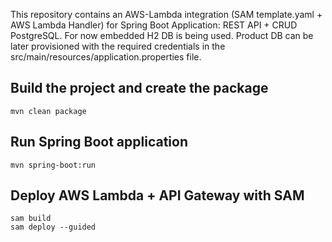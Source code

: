 This repository contains an AWS-Lambda integration (SAM template.yaml + AWS Lambda Handler) for Spring Boot Application: REST API + CRUD PostgreSQL. For now embedded H2 DB is being used. Product DB can be later provisioned with the required credentials in the src/main/resources/application.properties file.



## Build the project and create the package
```
mvn clean package
```

## Run Spring Boot application
```
mvn spring-boot:run
```
## Deploy AWS Lambda + API Gateway with SAM 
```
sam build 
sam deploy --guided 
```
